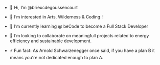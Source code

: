 - 👋 Hi, I’m @brieucdegoussencourt
- 👀 I’m interested in Arts, Wilderness & Coding !
- 🌱 I’m currently learning @ beCode to become a Full Stack Developer
- 💞️ I’m looking to collaborate on meaningfull projects related to energy efficiency and sustainable development. 

- ⚡ Fun fact: As Arnold Schwarzenegger once said, if you have a plan B it means you're not dedicated enough to plan A.
